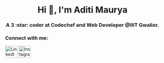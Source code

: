 <h1 align="center">Hi 👋, I'm Aditi Maurya</h1>
<h3 align="center">
  A 3 :star: coder at Codechef and Web Developer @IIIT Gwalior.
</h3>

<h3 align="left">Connect with me:</h3>
<p align="left">
  <a href="https://www.linkedin.com/in/aditi-maurya-81825a194/" target="blank">
    <img
      align="center"
      src="https://toppng.com/uploads/preview/linkedin-logo-black-png-linkedin-icon-black-and-white-11562906557v2906x3pr2.png"
      alt="LinkedIn.png"
      height="40"
      width="40"
    />
  </a>
 <a href="https://www.instagram.com/aditi_23__/ target="blank">
    <img
      align="center"
      src="https://img.etimg.com/thumb/msid-70408529,width-650,imgsize-166495,,resizemode-4,quality-100/instagram.jpg"
      alt="Instagram.png"
      height="40"
      width="40"
    />
  </a>
</p>
